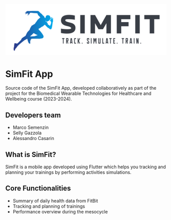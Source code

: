 ![Screenshot](https://github.com/alessandrocasarin/simfit/blob/main/assets/simfit-logo.png)
# SimFit App

Source code of the SimFit App, developed collaboratively as part of the project for the Biomedical Wearable Technologies for Healthcare and Wellbeing course (2023-2024).

## Developers team
- Marco Semenzin
- Selly Gazzola
- Alessandro Casarin

## What is SimFit?
SimFit is a mobile app developed using Flutter which helps you tracking and planning your trainings by performing activities simulations.

## Core Functionalities
- Summary of daily health data from FitBit
- Tracking and planning of trainings
- Performance overview during the mesocycle

